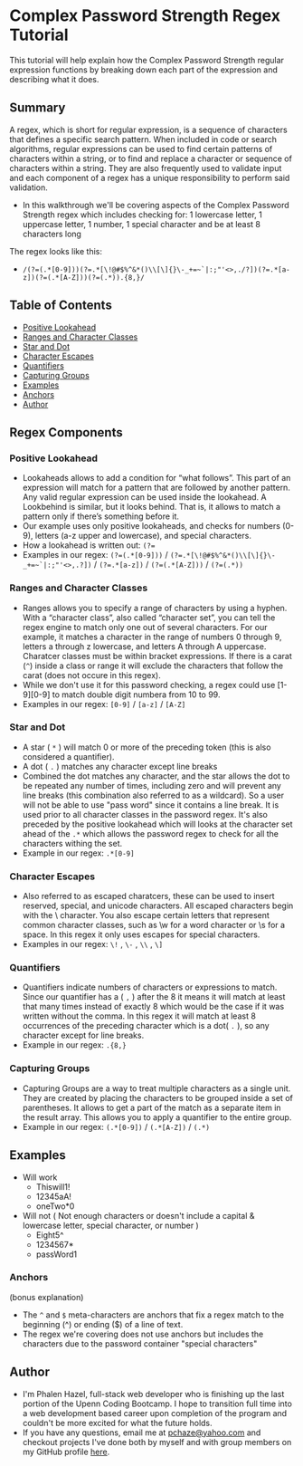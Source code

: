 # Complex Password Strength Regex Tutorial

This tutorial will help explain how the Complex Password Strength regular expression functions by breaking down each part of the expression and describing what it does.

## Summary

A regex, which is short for regular expression, is a sequence of characters that defines a specific search pattern. When included in code or search algorithms, regular expressions can be used to find certain patterns of characters within a string, or to find and replace a character or sequence of characters within a string. They are also frequently used to validate input and each component of a regex has a unique responsibility to perform said validation.
- In this walkthrough we'll be covering aspects of the Complex Password Strength regex which includes checking for:
1 lowercase letter, 1 uppercase letter, 1 number, 1 special character and be at least 8 characters long

The regex looks like this:

- ``` /(?=(.*[0-9]))(?=.*[\!@#$%^&*()\\[\]{}\-_+=~`|:;"'<>,./?])(?=.*[a-z])(?=(.*[A-Z]))(?=(.*)).{8,}/ ```

## Table of Contents
- [Positive Lookahead](#positive-lookahead)
- [Ranges and Character Classes](#ranges-and-character-classes)
- [Star and Dot](#star-and-dot)
- [Character Escapes](#character-escapes)
- [Quantifiers](#quantifiers)
- [Capturing Groups](#capturing-groups)
- [Examples](#examples)
- [Anchors](#anchors)
- [Author](#author)

## Regex Components

### Positive Lookahead
- Lookaheads allows to add a condition for “what follows”. This part of an expression will match for a pattern that are followed by another pattern. Any valid regular expression can be used inside the lookahead. A Lookbehind is similar, but it looks behind. That is, it allows to match a pattern only if there’s something before it.
- Our example uses only positive lookaheads, and checks for numbers (0-9), letters (a-z upper and lowercase), and special characters.
- How a lookahead is written out: `(?=`
- Examples in our regex: `(?=(.*[0-9]))` / ```(?=.*[\!@#$%^&*()\\[\]{}\-_+=~`|:;"'<>,.?])``` / `(?=.*[a-z])` / `(?=(.*[A-Z]))` / `(?=(.*))`

### Ranges and Character Classes
- Ranges allows you to specify a range of characters by using a hyphen. With a “character class”, also called “character set”, you can tell the regex engine to match only one out of several characters. For our example, it matches a character in the range of numbers 0 through 9, letters a through z lowercase, and letters A through A uppercase. Charatcer classes must be within bracket expressions. If there is a carat (`^`) inside a class or range it will exclude the characters that follow the carat (does not occure in this regex).
- While we don't use it for this password checking, a regex could use [1-9][0-9] to match double digit numbera from 10 to 99.
- Examples in our regex: `[0-9]` / `[a-z]` / `[A-Z]`

### Star and Dot
- A star ( `*` ) will match 0 or more of the preceding token (this is also considered a quantifier).   
- A dot ( `.` ) matches any character except line breaks    
- Combined the dot matches any character, and the star allows the dot to be repeated any number of times, including zero and will prevent any line breaks (this combination also referred to as a wildcard). So a user will not be able to use "pass word" since it contains a line break. It is used prior to all character classes in the password regex. It's also preceded by the positive lookahead which will looks at the character set ahead of the `.*` which allows the password regex to check for all the characters withing the set.
- Example in our regex: `.*[0-9]` 

### Character Escapes
- Also referred to as escaped charatcers, these can be used to insert reserved, special, and unicode characters. All escaped characters begin with the \ character. You also escape certain letters that represent common character classes, such as \w for a word character or \s for a space. In this regex it only uses escapes for special characters.
- Examples in our regex:  `\!`  ,  `\-` ,  `\\`  ,  `\]` 

### Quantifiers
- Quantifiers indicate numbers of characters or expressions to match. Since our quantifier has a ( `,` ) after the 8 it means it will match at least that many times instead of exactly 8 which would be the case if it was written without the comma. In this regex it will match at least 8 occurrences of the preceding character which is a dot( `.` ), so any character except for line breaks.
- Example in our regex: `.{8,}`

### Capturing Groups
- Capturing Groups are a way to treat multiple characters as a single unit. They are created by placing the characters to be grouped inside a set of parentheses. It allows to get a part of the match as a separate item in the result array. This allows you to apply a quantifier to the entire group.
- Example in our regex: `(.*[0-9])` / `(.*[A-Z])` / `(.*)`

## Examples
- Will work
    - Thiswill1!
    - 12345aA!
    - oneTwo*0
- Will not ( Not enough characters or doesn't include a capital & lowercase letter, special character, or number )
    - Eight5^ 
    - 1234567*
    - passWord1

### Anchors
(bonus explanation)
- The `^` and `$` meta-characters are anchors that fix a regex match to the beginning (^) or ending ($) of a line of text.
- The regex we're covering does not use anchors but includes the characters due to the password container "special characters"

## Author

- I'm Phalen Hazel, full-stack web developer who is finishing up the last portion of the Upenn Coding Bootcamp. I hope to transition full time into a web development based career
upon completion of the program and couldn't be more excited for what the future holds. 
- If you have any questions, email me at pchaze@yahoo.com and checkout projects I've done both
by myself and with group members on my GitHub profile [here](https://github.com/PhalenH).